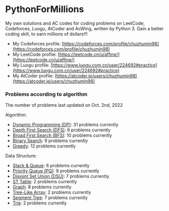 # PythonForMillions
My own solutions and AC codes for coding problems on LeetCode, Codeforces, Luogu, AtCoder and AcWing, written by Python 3. Gain a better coding skill, to earn millions of dollars!!!

-  My Codeforces profile: [https://codeforces.com/profile/chuzhumin98](https://codeforces.com/profile/chuzhumin98)
-  My LeetCode profile: [https://leetcode.cn/u/affine/](https://leetcode.cn/u/affine/)
-  My Luogu profile: [https://www.luogu.com.cn/user/224692#practice](https://www.luogu.com.cn/user/224692#practice)
-  My AtCoder profile: [https://atcoder.jp/users/chuzhumin98](https://atcoder.jp/users/chuzhumin98)

### Problems according to algorithm
The number of problems last updated on Oct. 2nd, 2022

Algorithm:
- [Dynamic Programming (DP)](https://github.com/chuzhumin98/PythonForMillions/blob/main/category-algorithm/Dynamic%20Programming%20(DP).md): 31 problems currently
-  [Depth First Search (DFS)](https://github.com/chuzhumin98/PythonForMillions/blob/main/category-algorithm/Depth%20First%20Search%20(DFS).md): 6 problems currently
-  [Broad First Search (BFS)](https://github.com/chuzhumin98/PythonForMillions/blob/main/category-algorithm/Broad%20First%20Search%20(BFS).md): 10 problems currently
-  [Binary Search](https://github.com/chuzhumin98/PythonForMillions/blob/main/category-algorithm/Binary%20Search.md): 9 problems currently
-  [Greedy](https://github.com/chuzhumin98/PythonForMillions/blob/main/category-algorithm/Greedy.md): 12 problems currently

Data Structure:
-  [Stack & Queue](https://github.com/chuzhumin98/PythonForMillions/blob/main/category-algorithm/Stack%20%26%20Queue.md): 6 problems currently
-  [Priority Queue (PQ)](https://github.com/chuzhumin98/PythonForMillions/blob/main/category-algorithm/Priority%20Queue%20(PQ).md): 9 problems currently
-  [Disjoint Set Union (DSU)](https://github.com/chuzhumin98/PythonForMillions/blob/main/category-algorithm/Disjoint%20Set%20Union%20(DSU).md): 7 problems currently
-  [ST Table](https://github.com/chuzhumin98/PythonForMillions/blob/main/category-algorithm/ST%20Table.md): 2 problems currently
-  [Graph](https://github.com/chuzhumin98/PythonForMillions/blob/main/category-algorithm/Graph.md): 8 problems currently
-  [Tree-Like Array](https://github.com/chuzhumin98/PythonForMillions/blob/main/category-algorithm/Tree-Like%20Array.md): 2 problems currently
-  [Segment Tree](https://github.com/chuzhumin98/PythonForMillions/blob/main/category-algorithm/Segment%20Tree.md): 7 problems currently
-  [Trie](https://github.com/chuzhumin98/PythonForMillions/blob/main/category-algorithm/Trie.md): 2 problems currently